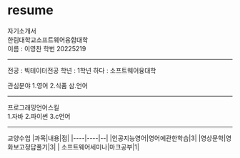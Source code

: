 # resume
자기소개서     
한림대학교소프트웨어융합대학                         
이름 : 이영찬
학번 20225219


----


전공 : 빅테이터전공
학년 : 1학년
하다 : 소프트웨어융대학

관심분야
1.영어
2.식품
삼.언어
***

프로그래밍언어스킬  
1.자바
2.파이썬
3.c언어


----------
교양수업
|과목|내용|점|
|----|----|--|
|인공지능영어|영어에관한학습|3|
|영상문학|영화보고정답풀기|3|
| 소프트웨어세미나|마크공부|1|

